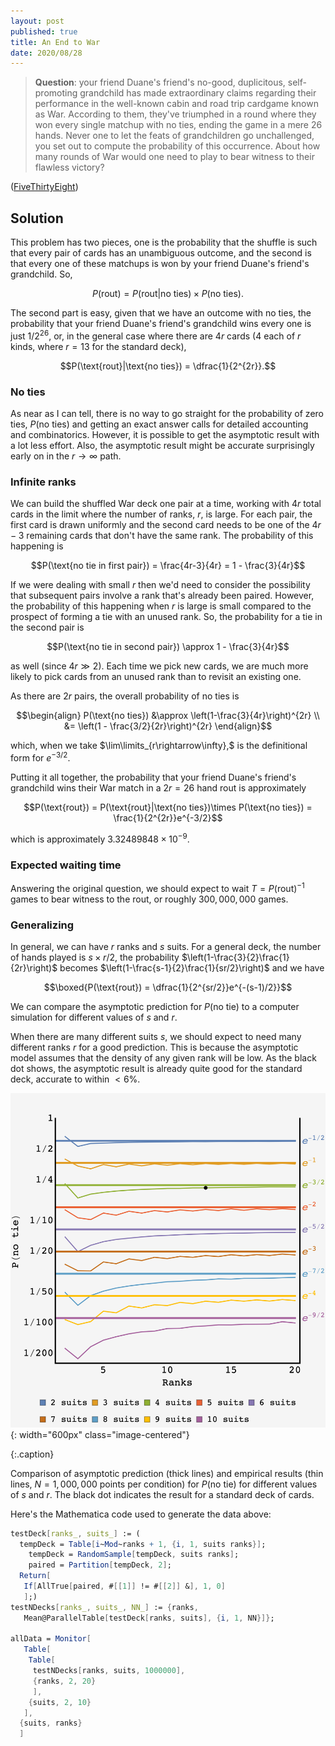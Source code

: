 ```yaml
---
layout: post
published: true
title: An End to War
date: 2020/08/28
---
```


>**Question**: your friend Duane's friend's no-good, duplicitous, self-promoting grandchild has made extraordinary claims regarding their performance in the well-known cabin and road trip cardgame known as War. According to them, they've triumphed in a round where they won every single matchup with no ties, ending the game in a mere $26$ hands. Never one to let the feats of grandchildren go unchallenged, you set out to compute the probability of this occurrence. About how many rounds of War would one need to play to bear witness to their flawless victory?

<!--more-->

([FiveThirtyEight](https://fivethirtyeight.com/features/can-you-cover-the-globe/))

## Solution

This problem has two pieces, one is the probability that the shuffle is such that every pair of cards has an unambiguous outcome, and the second is that every one of these matchups is won by your friend Duane's friend's grandchild. So,

$$P(\text{rout}) = P(\text{rout}|\text{no ties})\times P(\text{no ties}).$$

The second part is easy, given that we have an outcome with no ties, the probability that your friend Duane's friend's grandchild wins every one is just $1/2^{26},$ or, in the general case where there are $4r$ cards ($4$ each of $r$ kinds, where $r=13$ for the standard deck),

$$P(\text{rout}|\text{no ties}) = \dfrac{1}{2^{2r}}.$$

### No ties

As near as I can tell, there is no way to go straight for the probability of zero ties, $P(\text{no ties})$ and getting an exact answer calls for detailed accounting and combinatorics. However, it is possible to get the asymptotic result with a lot less effort. Also, the asymptotic result might be accurate surprisingly early on in the $r\rightarrow\infty$ path.

### Infinite ranks

We can build the shuffled War deck one pair at a time, working with $4r$ total cards in the limit where the number of ranks, $r,$ is large. For each pair, the first card is drawn uniformly and the second card needs to be one of the $4r - 3$ remaining cards that don't have the same rank. The probability of this happening is 

$$P(\text{no tie in first pair}) = \frac{4r-3}{4r} = 1 - \frac{3}{4r}$$

If we were dealing with small $r$ then we'd need to consider the possibility that subsequent pairs involve a rank that's already been paired. However, the probability of this happening when $r$ is large is small compared to the prospect of forming a tie with an unused rank. So, the probability for a tie in the second pair is

$$P(\text{no tie in second pair}) \approx 1 - \frac{3}{4r}$$

as well (since $4r \gg 2$). Each time we pick new cards, we are much more likely to pick cards from an unused rank than to revisit an existing one.

As there are $2r$ pairs, the overall probability of no ties is

$$\begin{align}
P(\text{no ties}) &\approx \left(1-\frac{3}{4r}\right)^{2r} \\
&= \left(1 - \frac{3/2}{2r}\right)^{2r}
\end{align}$$

which, when we take $\lim\limits_{r\rightarrow\infty},$ is the definitional form for $e^{-3/2}.$

Putting it all together, the probability that your friend Duane's friend's grandchild wins their War match in a $2r=26$ hand rout is approximately

$$P(\text{rout}) = P(\text{rout}|\text{no ties})\times P(\text{no ties}) = \frac{1}{2^{2r}}e^{-3/2}$$

which is approximately $3.32489848\times 10^{-9}.$ 

### Expected waiting time

Answering the original question, we should expect to wait $T = P(\text{rout})^{-1}$ games to bear witness to the rout, or roughly $300,000,000$ games.

### Generalizing

In general, we can have $r$ ranks and $s$ suits. For a general deck, the number of hands played is $s\times r/2,$ the probability $\left(1-\frac{3}{2}\frac{1}{2r}\right)$ becomes $\left(1-\frac{s-1}{2}\frac{1}{sr/2}\right)$ and we have

$$\boxed{P(\text{rout}) = \dfrac{1}{2^{sr/2}}e^{-(s-1)/2}}$$

We can compare the asymptotic prediction for $P(\text{no tie})$ to a computer simulation for different values of $s$ and $r$. 

When there are many different suits $s,$ we should expect to need many different ranks $r$ for a good prediction. This is because the asymptotic model assumes that the density of any given rank will be low. As the black dot shows, the asymptotic result is already quite good for the standard deck, accurate to within $\lt 6\%.$

![](/img/2020-08-28-P-no-tie-1000000-black.png 
){: width="600px" class="image-centered"}

{:.caption}

Comparison of asymptotic prediction (thick lines) and empirical results (thin lines, $N=1,000,000$ points per condition) for $P(\text{no tie})$ for different values of $s$ and $r.$ The black dot indicates the result for a standard deck of cards.

Here's the Mathematica code used to generate the data above:

```mathematica
testDeck[ranks_, suits_] := (
  tempDeck = Table[i~Mod~ranks + 1, {i, 1, suits ranks}];
  	tempDeck = RandomSample[tempDeck, suits ranks];
  	paired = Partition[tempDeck, 2];
  Return[
   If[AllTrue[paired, #[[1]] != #[[2]] &], 1, 0]
   ];)
testNDecks[ranks_, suits_, NN_] := {ranks, 
   Mean@ParallelTable[testDeck[ranks, suits], {i, 1, NN}]};
   
allData = Monitor[
   Table[
    Table[
     testNDecks[ranks, suits, 1000000],
     {ranks, 2, 20}
     ],
    {suits, 2, 10}
   ],
  {suits, ranks}
  ]
```


<br>

